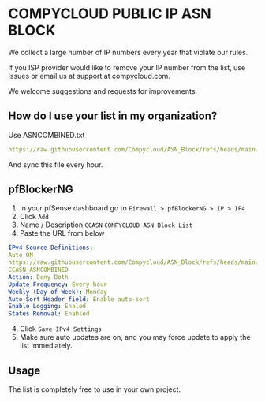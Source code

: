 # COMPYCLOUD PUBLIC IP ASN BLOCK

We collect a large number of IP numbers every year that violate our rules.

If you ISP provider would like to remove your IP number from the list, use Issues or email us at support at compycloud.com.

We welcome suggestions and requests for improvements.

## How do I use your list in my organization?
Use ASNCOMBINED.txt
```yaml
https://raw.githubusercontent.com/Compycloud/ASN_Block/refs/heads/main/ASNCOMBINED.txt
```
And sync this file every hour.

## pfBlockerNG
1. In your pfSense dashboard go to  `Firewall > pfBlockerNG > IP > IP4`
2. Click `Add`
3. Name / Description `CCASN` `COMPYCLOUD ASN Block List`
4. Paste the URL from below
```yaml
IPv4 Source Definitions:
Auto ON
https://raw.githubusercontent.com/Compycloud/ASN_Block/refs/heads/main/ASNCOMBINED.txt
CCASN_ASNCOMBINED
Action: Deny Both
Update Frequency: Every hour
Weekly (Day of Week): Monday
Auto-Sort Header field: Enable auto-sort
Enable Logging: Enaled
States Removal: Enabled
```
4. Click `Save IPv4 Settings`  
5. Make sure auto updates are on, and you may force update to apply the list immediately. 

## Usage
The list is completely free to use in your own project.
